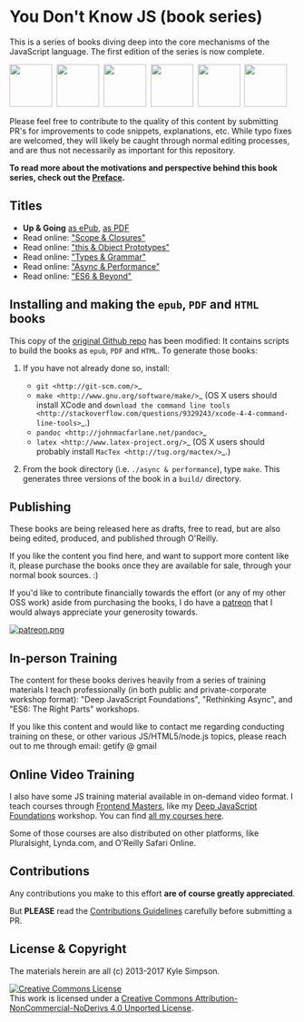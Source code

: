 # You Don't Know JS (book series)

This is a series of books diving deep into the core mechanisms of the JavaScript language. The first edition of the series is now complete.

<a href="http://www.ebooks.com/1993212/you-don-t-know-js-up-going/simpson-kyle/"><img src="up %26 going/cover.jpg" width="75"></a>&nbsp;
<a href="http://www.ebooks.com/1647631/you-don-t-know-js-scope-closures/simpson-kyle/"><img src="scope %26 closures/cover.jpg" width="75"></a>&nbsp;
<a href="http://www.ebooks.com/1734321/you-don-t-know-js-this-object-prototypes/simpson-kyle/"><img src="this %26 object prototypes/cover.jpg" width="75"></a>&nbsp;
<a href="http://www.ebooks.com/1935541/you-don-t-know-js-types-grammar/simpson-kyle/"><img src="types %26 grammar/cover.jpg" width="75"></a>&nbsp;
<a href="http://www.ebooks.com/1977375/you-don-t-know-js-async-performance/simpson-kyle/"><img src="async %26 performance/cover.jpg" width="75"></a>&nbsp;
<a href="http://www.ebooks.com/2481820/you-don-t-know-js-es6-beyond/simpson-kyle/"><img src="es6 %26 beyond/cover.jpg" width="75"></a>

Please feel free to contribute to the quality of this content by submitting PR's for improvements to code snippets, explanations, etc. While typo fixes are welcomed, they will likely be caught through normal editing processes, and are thus not necessarily as important for this repository.

**To read more about the motivations and perspective behind this book series, check out the [Preface](preface.md).**

## Titles

* **Up & Going** [as ePub](https://github.com/tillg/You-Dont-Know-JS/raw/master/up%20%26%20going/build/epub/YDKJS-UpNgoing.epub), [as PDF](https://github.com/tillg/You-Dont-Know-JS/raw/master/up%20%26%20going/build/pdf/YDKJS-UpNgoing.pdf)
* Read online: ["Scope & Closures"](scope\%20&\%20closures/README.md#you-dont-know-js-scope--closures)
* Read online: ["this & Object Prototypes"](this\%20&\%20object\%20prototypes/README.md#you-dont-know-js-this--object-prototypes)
* Read online: ["Types & Grammar"](types\%20&\%20grammar/README.md#you-dont-know-js-types--grammar)
* Read online: ["Async & Performance"](async\%20&\%20performance/README.md#you-dont-know-js-async--performance)
* Read online: ["ES6 & Beyond"](es6\%20&\%20beyond/README.md#you-dont-know-js-es6--beyond)

## Installing and making the `epub`, `PDF` and `HTML` books

This copy of the [original Github repo](https://github.com/getify/You-Dont-Know-JS) has been modified: It contains scripts to build the books as `epub`, `PDF` and `HTML`. To generate those books:

1. If you have not already done so, install:
   
   * `git <http://git-scm.com/>`_
   * `make <http://www.gnu.org/software/make/>`_ (OS X users should install XCode
     and `download the command line tools
     <http://stackoverflow.com/questions/9329243/xcode-4-4-command-line-tools>`_.)
   * `pandoc <http://johnmacfarlane.net/pandoc>`_
   * `latex <http://www.latex-project.org/>`_ (OS X users should probably
     install `MacTex <http://tug.org/mactex/>`_.)


2. From the book directory (i.e. `./async & performance`), type ``make``.
   This generates three versions of the book in a ``build/`` directory.


## Publishing

These books are being released here as drafts, free to read, but are also being edited, produced, and published through O'Reilly.

If you like the content you find here, and want to support more content like it, please purchase the books once they are available for sale, through your normal book sources. :)

If you'd like to contribute financially towards the effort (or any of my other OSS work) aside from purchasing the books, I do have a [patreon](https://www.patreon.com/getify) that I would always appreciate your generosity towards.

<a href="https://www.patreon.com/getify">[![patreon.png](https://s11.postimg.org/axpzguh77/patreon.png)](https://www.patreon.com/getify)</a>

## In-person Training

The content for these books derives heavily from a series of training materials I teach professionally (in both public and private-corporate workshop format): "Deep JavaScript Foundations", "Rethinking Async", and "ES6: The Right Parts" workshops.

If you like this content and would like to contact me regarding conducting training on these, or other various JS/HTML5/node.js topics, please reach out to me through email: getify @ gmail

## Online Video Training

I also have some JS training material available in on-demand video format. I teach courses through [Frontend Masters](https://FrontendMasters.com), like my [Deep JavaScript Foundations](https://frontendmasters.com/courses/javascript-foundations/) workshop. You can find [all my courses here](https://frontendmasters.com/kyle-simpson/).

Some of those courses are also distributed on other platforms, like Pluralsight, Lynda.com, and O'Reilly Safari Online.

## Contributions

Any contributions you make to this effort **are of course greatly appreciated**.

But **PLEASE** read the [Contributions Guidelines](CONTRIBUTING.md) carefully before submitting a PR.

## License & Copyright

The materials herein are all (c) 2013-2017 Kyle Simpson.

<a rel="license" href="http://creativecommons.org/licenses/by-nc-nd/4.0/"><img alt="Creative Commons License" style="border-width:0" src="https://i.creativecommons.org/l/by-nc-nd/4.0/88x31.png" /></a><br />This work is licensed under a <a rel="license" href="http://creativecommons.org/licenses/by-nc-nd/4.0/">Creative Commons Attribution-NonCommercial-NoDerivs 4.0 Unported License</a>.
